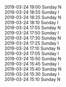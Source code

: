 2019-03-24 19:00 Sunday  N  
2019-03-24 18:55 Sunday  I  
2019-03-24 18:25 Sunday  N  
2019-03-24 18:10 Sunday  I  
2019-03-24 17:55 Sunday  N  
2019-03-24 17:50 Sunday  I  
2019-03-24 17:30 Sunday  N  
2019-03-24 17:25 Sunday  I  
2019-03-24 17:10 Sunday  N  
2019-03-24 17:05 Sunday  I  
2019-03-24 15:50 Sunday  N  
2019-03-24 15:45 Sunday  I  
2019-03-24 15:40 Sunday  N  
2019-03-24 15:30 Sunday  I  
2019-03-24 15:10 Sunday  N  
